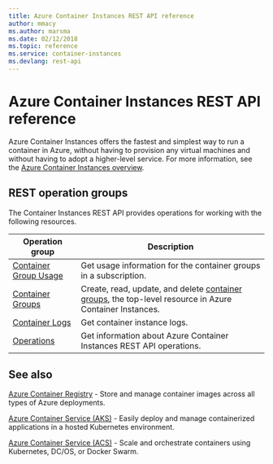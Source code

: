 ```yaml
---
title: Azure Container Instances REST API reference
author: mmacy
ms.author: marsma
ms.date: 02/12/2018
ms.topic: reference
ms.service: container-instances
ms.devlang: rest-api
---
```


# Azure Container Instances REST API reference

Azure Container Instances offers the fastest and simplest way to run a container in Azure, without having to provision any virtual machines and without having to adopt a higher-level service. For more information, see the [Azure Container Instances overview](/azure/container-instances/container-instances-overview).

## REST operation groups

The Container Instances REST API provides operations for working with the following resources.

| Operation group | Description                                                        |
|-----------------|--------------------------------------------------------------------|
|[Container Group Usage](~/docs-ref-autogen/container-instances/containergroupusage.yml)| Get usage information for the container groups in a subscription. |
|[Container Groups](~/docs-ref-autogen/container-instances/containergroups.yml)| Create, read, update, and delete [container groups](/azure/container-instances/container-instances-container-groups), the top-level resource in Azure Container Instances. |
|[Container Logs](~/docs-ref-autogen/container-instances/containerlogs.yml)| Get container instance logs. |
|[Operations](~/docs-ref-autogen/container-instances/operations.yml)| Get information about Azure Container Instances REST API operations. |

## See also

[Azure Container Registry](/azure/container-registry/) - Store and manage container images across all types of Azure deployments.

[Azure Container Service (AKS)](/azure/aks/) - Easily deploy and manage containerized applications in a hosted Kubernetes environment.

[Azure Container Service (ACS)](/azure/container-service/) - Scale and orchestrate containers using Kubernetes, DC/OS, or Docker Swarm.
